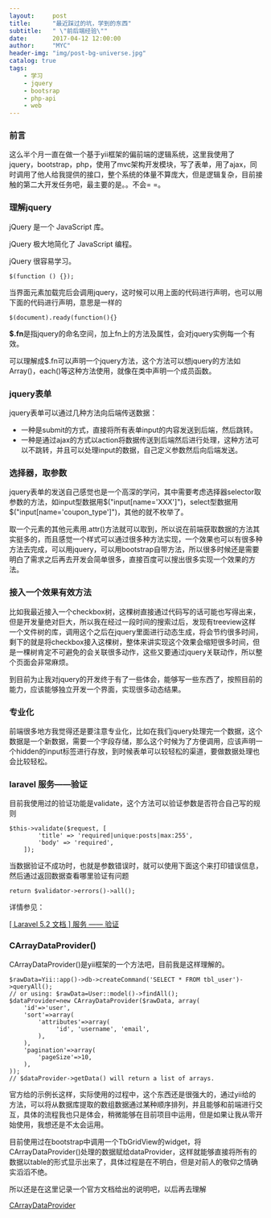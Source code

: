 ```yaml
---
layout:     post
title:      "最近踩过的坑，学到的东西"
subtitle:   " \"前后端经验\""
date:       2017-04-12 12:00:00
author:     "MYC"
header-img: "img/post-bg-universe.jpg"
catalog: true
tags:
    - 学习 
    - jquery
    - bootsrap
    - php-api
    - web
---
```



### 前言

这么半个月一直在做一个基于yii框架的偏前端的逻辑系统，这里我使用了jquery，bootstrap，php，使用了mvc架构开发模块，写了表单，用了ajax，同时调用了他人给我提供的接口，整个系统的体量不算庞大，但是逻辑复杂，目前接触的第二大开发任务吧，最主要的是。。不会= =。

### 理解jquery

jQuery 是一个 JavaScript 库。

jQuery 极大地简化了 JavaScript 编程。

jQuery 很容易学习。

	$(function () {});

当界面元素加载完后会调用jquery，这时候可以用上面的代码进行声明，也可以用下面的代码进行声明，意思是一样的

	$(document).ready(function(){}

**$.fn**是指jquery的命名空间，加上fn上的方法及属性，会对jquery实例每一个有效。 

可以理解成$.fn可以声明一个jquery方法，这个方法可以想jquery的方法如Array()，each()等这种方法使用，就像在类中声明一个成员函数。

### jquery表单

jquery表单可以通过几种方法向后端传送数据：

- 一种是submit的方式，直接将所有表单input的内容发送到后端，然后跳转。
- 一种是通过ajax的方式以action将数据传送到后端然后进行处理，这种方法可以不跳转，并且可以处理input的数据，自己定义参数然后向后端发送。

### 选择器，取参数

jquery表单的发送自己感觉也是一个高深的学问，其中需要考虑选择器selector取参数的方法，如input型数据用$("input[name='XXX']")，select型数据用$("input[name='coupon_type']")，其他的就不枚举了。

取一个元素的其他元素用.attr()方法就可以取到，所以说在前端获取数据的方法其实挺多的，而且感觉一个样式可以通过很多种方法实现，一个效果也可以有很多种方法去完成，可以用jquery，可以用bootstrap自带方法，所以很多时候还是需要明白了需求之后再去开发会简单很多，直接百度可以搜出很多实现一个效果的方法。

### 接入一个效果有效方法

比如我最近接入一个checkbox树，这棵树直接通过代码写的话可能也写得出来，但是开发量绝对巨大，所以我在经过一段时间的搜索过后，发现有treeview这样一个文件树的库，调用这个之后在jquery里面进行动态生成，将会节约很多时间，剩下的就是将checkbox接入这棵树，整体来讲实现这个效果会缩短很多时间，但是一棵树肯定不可避免的会关联很多动作，这些又要通过jquery关联动作，所以整个页面会非常麻烦。

到目前为止我对jquery的开发终于有了一些体会，能够写一些东西了，按照目前的能力，应该能够独立开发一个界面，实现很多动态结果。

### 专业化

前端很多地方我觉得还是要注意专业化，比如在我们jquery处理完一个数据，这个数据是一个新数据，需要一个字段存储，那么这个时候为了方便调用，应该声明一个hidden的input标签进行存放，到时候表单可以较轻松的渠道，要做数据处理也会比较轻松。

### laravel 服务——验证

目前我使用过的验证功能是validate，这个方法可以验证参数是否符合自己写的规则

	$this->validate($request, [
	        'title' => 'required|unique:posts|max:255',
	        'body' => 'required',
	    ]);

当数据验证不成功时，也就是参数错误时，就可以使用下面这个来打印错误信息，然后通过返回数据查看哪里验证有问题

	return $validator->errors()->all();

详情参见：

[[ Laravel 5.2 文档 ] 服务 —— 验证](http://laravelacademy.org/post/3279.html)

### CArrayDataProvider()

CArrayDataProvider()是yii框架的一个方法吧，目前我是这样理解的。

	$rawData=Yii::app()->db->createCommand('SELECT * FROM tbl_user')->queryAll();
	// or using: $rawData=User::model()->findAll();
	$dataProvider=new CArrayDataProvider($rawData, array(
	    'id'=>'user',
	    'sort'=>array(
	        'attributes'=>array(
	             'id', 'username', 'email',
	        ),
	    ),
	    'pagination'=>array(
	        'pageSize'=>10,
	    ),
	));
	// $dataProvider->getData() will return a list of arrays.

官方给的示例长这样，实际使用的过程中，这个东西还是很强大的，通过yii给的方法，可以将从数据库提取的数组数据通过某种顺序排列，并且能够和前端进行交互，具体的流程我也只是体会，稍微能够在目前项目中运用，但是如果让我从零开始使用，我想还是不太会运用。

目前使用过在bootstrap中调用一个TbGridView的widget，将CArrayDataProvider()处理的数据赋给dataProvider，这样就能够直接将所有的数据以table的形式显示出来了，具体过程是在不明白，但是对前人的敬仰之情确实滔滔不绝。

所以还是在这里记录一个官方文档给出的说明吧，以后再去理解

[CArrayDataProvider](http://www.yiiframework.com/doc/api/1.1/CArrayDataProvider)